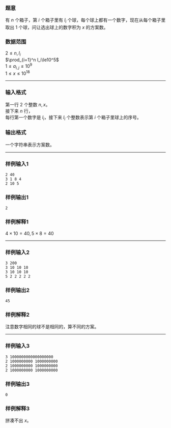 ### 题意 
有 $n$ 个箱子，第 $i$ 个箱子里有 $l_i$ 个球，每个球上都有一个数字，现在从每个箱子里取出 $1$ 个球，问让选出球上的数字积为 $x$ 的方案数。
### 数据范围
$2\le n,l_i$  
$\prod_{i=1}^n l_i\le10^5$  
$1\le a_{i,j}\le10^9$  
$1\le x\le10^{18}$

---
### 输入格式
第一行 $2$ 个整数 $n,x$。  
接下来 $n$ 行，  
每行第一个数字是 $l_i$，接下来 $l_i$ 个整数表示第 $i$ 个箱子里球上的序号。
### 输出格式
一个字符串表示方案数。

---
### 样例输入1
```
2 40
3 1 8 4
2 10 5
```
### 样例输出1
```
2
```
### 样例解释1
$4\times10=40,5\times8=40$

---
### 样例输入2
```
3 200
3 10 10 10
3 10 10 10
5 2 2 2 2 2
```
### 样例输出2
```
45
```
### 样例解释2
注意数字相同的球不是相同的，算不同的方案。

---
### 样例输入3
```
3 1000000000000000000
2 1000000000 1000000000
2 1000000000 1000000000
2 1000000000 1000000000
```
### 样例输出3
```
0
```
### 样例解释3
拼凑不出 $x$。